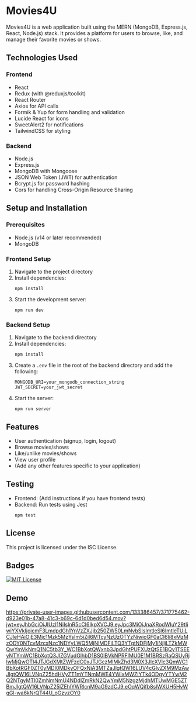 # Movies4U

Movies4U is a web application built using the MERN (MongoDB, Express.js, React, Node.js) stack. It provides a platform for users to browse, like, and manage their favorite movies or shows.

## Technologies Used

### Frontend
- React
- Redux (with @reduxjs/toolkit)
- React Router
- Axios for API calls
- Formik & Yup for form handling and validation
- Lucide React for icons
- SweetAlert2 for notifications
- TailwindCSS for styling

### Backend
- Node.js
- Express.js
- MongoDB with Mongoose
- JSON Web Token (JWT) for authentication
- Bcrypt.js for password hashing
- Cors for handling Cross-Origin Resource Sharing

## Setup and Installation

### Prerequisites
- Node.js (v14 or later recommended)
- MongoDB

### Frontend Setup
1. Navigate to the project directory
2. Install dependencies:
   ```
   npm install
   ```
3. Start the development server:
   ```
   npm run dev
   ```

### Backend Setup
1. Navigate to the backend directory
2. Install dependencies:
   ```
   npm install
   ```
3. Create a `.env` file in the root of the backend directory and add the following:
   ```
   MONGODB_URI=your_mongodb_connection_string
   JWT_SECRET=your_jwt_secret
   ```
4. Start the server:
   ```
   npm run server
   ```

## Features
- User authentication (signup, login, logout)
- Browse movies/shows
- Like/unlike movies/shows
- View user profile
- (Add any other features specific to your application)

## Testing
- Frontend: (Add instructions if you have frontend tests)
- Backend: Run tests using Jest
  ```
  npm test
  ```

## License
This project is licensed under the ISC License.


## Badges

[![MIT License](https://img.shields.io/badge/License-MIT-green.svg)](https://choosealicense.com/licenses/mit/)


## Demo
https://private-user-images.githubusercontent.com/133386457/371775462-d923e01b-47a8-41c3-b69c-6d1d0bed6d54.mov?jwt=eyJhbGciOiJIUzI1NiIsInR5cCI6IkpXVCJ9.eyJpc3MiOiJnaXRodWIuY29tIiwiYXVkIjoicmF3LmdpdGh1YnVzZXJjb250ZW50LmNvbSIsImtleSI6ImtleTUiLCJleHAiOjE3Mjc1Mzk5MzYsIm5iZiI6MTcyNzUzOTYzNiwicGF0aCI6Ii8xMzMzODY0NTcvMzcxNzc1NDYyLWQ5MjNlMDFiLTQ3YTgtNDFjMy1iNjljLTZkMWQwYmVkNmQ1NC5tb3Y_WC1BbXotQWxnb3JpdGhtPUFXUzQtSE1BQy1TSEEyNTYmWC1BbXotQ3JlZGVudGlhbD1BS0lBVkNPRFlMU0E1M1BRSzRaQSUyRjIwMjQwOTI4JTJGdXMtZWFzdC0xJTJGczMlMkZhd3M0X3JlcXVlc3QmWC1BbXotRGF0ZT0yMDI0MDkyOFQxNjA3MTZaJlgtQW16LUV4cGlyZXM9MzAwJlgtQW16LVNpZ25hdHVyZT1mYTNmMWE4YWIxMWZiYTk4ODgyYTYwM2Q2NTgyMTI0ZmNmNmU4NDdlZmRkN2QwYmM5NzgzMjdhMTUwMGE5ZTBmJlgtQW16LVNpZ25lZEhlYWRlcnM9aG9zdCJ9.eOqWQifb8slWXUH5HvWgGl-wa6kNrQT44U_oGzvzOY0
